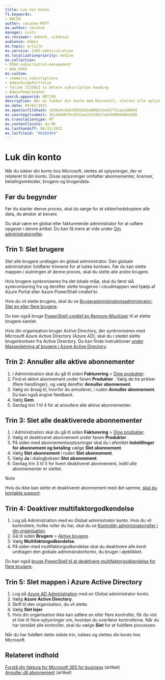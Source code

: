 ```yaml
---
title: Luk din konto
f1.keywords:
- NOCSH
author: cmcatee-MSFT
ms.author: cmcatee
manager: scotv
ms.reviewer: amberb, vikdesai
audience: Admin
ms.topic: article
ms.service: o365-administration
ms.localizationpriority: medium
ms.collection:
- M365-subscription-management
- Adm_O365
ms.custom:
- commerce_subscriptions
- AdminSurgePortfolio
- fwlink 2133922 to Delete subscription heading
- AdminTemplateSet
search.appverid: MET150
description: Når du lukker din konto med Microsoft, slettes alle oplysninger, der er relateret til din konto, herunder licenser, brugere og brugerdata.
ms.date: 04/02/2021
ms.openlocfilehash: c036a4cda929d58265a088b15a43772caacb0b94
ms.sourcegitcommit: 3b194dd6f9ce531ae1b33d617ab45990d48bd3d0
ms.translationtype: MT
ms.contentlocale: da-DK
ms.lasthandoff: 06/15/2022
ms.locfileid: "66102454"
---
```

# <a name="close-your-account"></a>Luk din konto

Når du lukker din konto hos Microsoft, slettes all oplysninger, der er relateret til din konto. Disse oplysninger omfatter abonnementer, licenser, betalingsmetoder, brugere og brugerdata.

## <a name="before-you-begin"></a>Før du begynder

Før du starter denne proces, skal du sørge for at sikkerhedskopiere alle data, du ønsker at bevare.

Du skal være en global eller fakturerende administrator for at udføre opgaver i denne artikel. Du kan få mere at vide under [Om administratorroller](../admin/add-users/about-admin-roles.md).

## <a name="step-1-delete-users"></a>Trin 1: Slet brugere

Slet alle brugere undtagen én global administrator. Den globale administrator fuldfører trinnene for at lukke kontoen. Før du kan slette mappen i slutningen af denne proces, skal du slette alle andre brugere.

Hvis brugere synkroniseres fra det lokale miljø, skal du først slå synkronisering fra og derefter slette brugerne i cloudmappen ved hjælp af Azure Portal eller Azure PowerShell cmdlet'er.

Hvis du vil slette brugere, skal du se [Brugeradministrationsadministrator: Slet en eller flere brugere](../admin/add-users/delete-a-user.md#user-management-admin-delete-one-or-more-users-from-office-365).

Du kan også bruge [PowerShell-cmdlet'en Remove-MsolUser](/powershell/module/msonline/remove-msoluser) til at slette brugere samlet.

Hvis din organisation bruger Active Directory, der synkroniseres med Microsoft Azure Active Directory (Azure AD), skal du i stedet slette brugerkontoen fra Active Directory. Du kan finde instruktioner [under Massesletning af brugere i Azure Active Directory](/azure/active-directory/users-groups-roles/users-bulk-delete).

## <a name="step-2-cancel-all-active-subscriptions"></a>Trin 2: Annuller alle aktive abonnementer

1. I Administration skal du gå til siden **Fakturering** > <a href="https://go.microsoft.com/fwlink/p/?linkid=842054" target="_blank">Dine produkter</a>.
2. Find et aktivt abonnement under fanen **Produkter** . Vælg de tre prikker (flere handlinger), og vælg derefter **Annuller abonnement**.
3. Vælg en årsag til, hvorfor du annullerer, i ruden **Annuller abonnement**. Du kan også angive feedback.
4. Vælg **Gem**.
5. Gentag trin 1 til 4 for at annullere alle aktive abonnementer.

## <a name="step-3-delete-all-disabled-subscriptions"></a>Trin 3: Slet alle deaktiverede abonnementer

1. I Administration skal du gå til siden **Fakturering** > <a href="https://go.microsoft.com/fwlink/p/?linkid=842054" target="_blank">Dine produkter</a>.
2. Vælg et deaktiveret abonnement under fanen **Produkter** .
3. På siden med abonnementsoplysninger skal du i afsnittet **Indstillinger for abonnement og betaling** vælge **Slet abonnement**.
4. Vælg **Slet abonnement** i ruden **Slet abonnement**.
5. Vælg **Ja** i dialogboksen **Slet abonnement**.
6. Gentag trin 3 til 5 for hvert deaktiveret abonnement, indtil alle abonnementer er slettet.

> [!NOTE]
> Hvis du ikke kan slette et deaktiveret abonnement med det samme, [skal du kontakte support](../admin/get-help-support.md).

## <a name="step-4-disable-multi-factor-authentication"></a>Trin 4: Deaktiver multifaktorgodkendelse

1. Log på Administration med en Global administrator konto. Hvis du vil kontrollere, hvilke roller du har, skal du se [Kontrollér administratorroller i din organisation](../admin/add-users/assign-admin-roles.md#check-admin-roles-in-your-organization).
2. Gå til siden **Brugere** > <a href="https://go.microsoft.com/fwlink/p/?linkid=834822" target="_blank">Aktive brugere</a> .
3. Vælg **Multifaktorgodkendelse**.
4. På siden med multifaktorgodkendelse skal du deaktivere alle konti undtagen den globale administratorkonto, du bruger i øjeblikket.

Du kan også [bruge PowerShell til at deaktivere multifaktorgodkendelse for flere brugere](/azure/active-directory/authentication/howto-mfa-userstates#change-state-using-powershell).


## <a name="step-5-delete-the-directory-in-azure-active-directory"></a>Trin 5: Slet mappen i Azure Active Directory

1. Log på <a href="https://aad.portal.azure.com/" target="_blank">Azure AD Administration</a> med en Global administrator konto.
2. Vælg **Azure Active Directory**.
3. Skift til den organisation, du vil slette.
4. Vælg **Slet lejer**.
5. Hvis din organisation ikke kan udføre en eller flere kontroller, får du vist et link til flere oplysninger om, hvordan du overfører kontrollerne. Når du har bestået alle kontroller, skal du vælge **Slet** for at fuldføre processen.

Når du har fuldført dette sidste trin, lukkes og slettes din konto hos Microsoft.

## <a name="related-content"></a>Relateret indhold 

[Forstå din faktura for Microsoft 365 for business](./billing-and-payments/understand-your-invoice2.md) (artikel)\
[Annuller dit abonnement](./subscriptions/cancel-your-subscription.md) (artikel)

